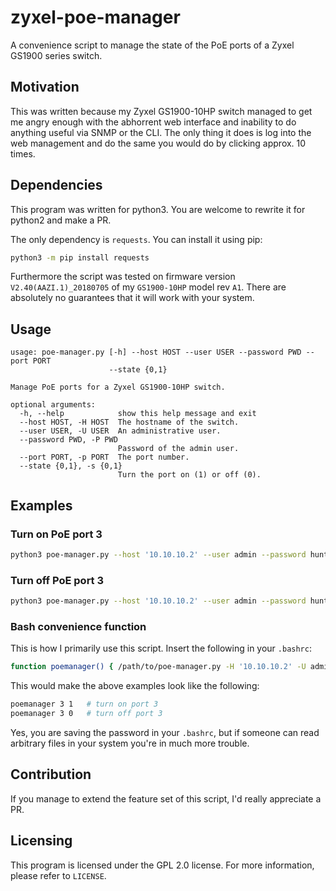 # zyxel-poe-manager
A convenience script to manage the state of the PoE ports of a Zyxel GS1900 series switch.

## Motivation

This was written because my Zyxel GS1900-10HP switch managed to get me angry enough with the abhorrent web interface and inability to do anything useful via SNMP or the CLI.
The only thing it does is log into the web management and do the same you would do by clicking approx. 10 times.


## Dependencies

This program was written for python3. You are welcome to rewrite it for python2 and make a PR.

The only dependency is `requests`. You can install it using pip:
```bash
python3 -m pip install requests
```
Furthermore the script was tested on firmware version `V2.40(AAZI.1)_20180705` of my `GS1900-10HP` model rev `A1`. There are absolutely no guarantees that it will work with your system.


## Usage
```
usage: poe-manager.py [-h] --host HOST --user USER --password PWD --port PORT
                      --state {0,1}

Manage PoE ports for a Zyxel GS1900-10HP switch.

optional arguments:
  -h, --help            show this help message and exit
  --host HOST, -H HOST  The hostname of the switch.
  --user USER, -U USER  An administrative user.
  --password PWD, -P PWD
                        Password of the admin user.
  --port PORT, -p PORT  The port number.
  --state {0,1}, -s {0,1}
                        Turn the port on (1) or off (0).
```

## Examples

### Turn on PoE port 3

```bash
python3 poe-manager.py --host '10.10.10.2' --user admin --password hunter2 --port 3 --state 1
```

### Turn off PoE port 3

```bash
python3 poe-manager.py --host '10.10.10.2' --user admin --password hunter2 --port 3 --state 0
```

### Bash convenience function

This is how I primarily use this script. Insert the following in your `.bashrc`:
```bash
function poemanager() { /path/to/poe-manager.py -H '10.10.10.2' -U admin -P hunter2 -p $1 -s $2; }
```
This would make the above examples look like the following:
```bash
poemanager 3 1   # turn on port 3
poemanager 3 0   # turn off port 3
```

Yes, you are saving the password in your `.bashrc`, but if someone can read arbitrary files in your system you're in much more trouble.


## Contribution

If you manage to extend the feature set of this script, I'd really appreciate a PR.


## Licensing

This program is licensed under the GPL 2.0 license. For more information, please refer to `LICENSE`.
